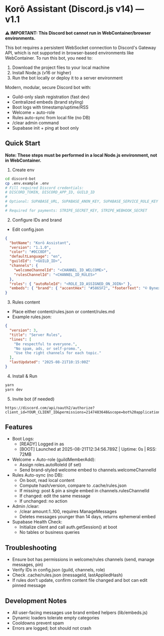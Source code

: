 # Korō Assistant (Discord.js v14) — v1.1

**⚠️ IMPORTANT: This Discord bot cannot run in WebContainer/browser environments.**

This bot requires a persistent WebSocket connection to Discord's Gateway API, which is not supported in browser-based environments like WebContainer. To run this bot, you need to:

1. Download the project files to your local machine
2. Install Node.js (v16 or higher)
3. Run the bot locally or deploy it to a server environment

Modern, modular, secure Discord bot with:
- Guild-only slash registration (fast dev)
- Centralized embeds (brand styling)
- Boot logs with timestamp/uptime/RSS
- Welcome + auto-role
- Rules auto-sync from local file (no DB)
- /clear admin command
- Supabase init + ping at boot only

## Quick Start

**Note: These steps must be performed in a local Node.js environment, not in WebContainer.**

1) Create env
```bash
cd discord-bot
cp .env.example .env
# Fill required Discord credentials:
# DISCORD_TOKEN, DISCORD_APP_ID, GUILD_ID
# 
# Optional: SUPABASE_URL, SUPABASE_ANON_KEY, SUPABASE_SERVICE_ROLE_KEY
# 
# Required for payments: STRIPE_SECRET_KEY, STRIPE_WEBHOOK_SECRET
```

2) Configure IDs and brand
- Edit config.json
```json
{
  "botName": "Korō Assistant",
  "version": "1.1.0",
  "color": "#0CC0DF",
  "defaultLanguage": "en",
  "guildId": "<GUILD_ID>",
  "channels": {
    "welcomeChannelId": "<CHANNEL_ID_WELCOME>",
    "rulesChannelId": "<CHANNEL_ID_RULES>"
  },
  "roles": { "autoRoleId": "<ROLE_ID_ASSIGNED_ON_JOIN>" },
  "embeds": { "brand": { "accentHex": "#5865F2", "footerText": "© Bynex", "thumbnailUrl": "" } }
}
```

3) Rules content
- Place either content/rules.json or content/rules.md
- Example rules.json:
```json
{
  "version": 3,
  "title": "Server Rules",
  "lines": [
    "Be respectful to everyone.",
    "No spam, ads, or self-promo.",
    "Use the right channels for each topic."
  ],
  "lastUpdated": "2025-08-21T10:15:00Z"
}
```

4) Install & Run
```bash
yarn
yarn dev
```

5) Invite bot (if needed)
```
https://discord.com/api/oauth2/authorize?client_id=YOUR_CLIENT_ID&permissions=2147483648&scope=bot%20applications.commands
```

## Features
- Boot Logs:
  - [READY] Logged in as <bot>
  - [BOOT] Launched at 2025-08-21T12:34:56.789Z | Uptime: 0s | RSS: 72MB
- Welcome + Auto-role (guildMemberAdd):
  - Assign roles.autoRoleId (if set)
  - Send brand-styled welcome embed to channels.welcomeChannelId
- Rules Auto-sync (no DB):
  - On boot, read local content
  - Compute hash/version, compare to .cache/rules.json
  - If missing: post & pin a single embed in channels.rulesChannelId
  - If changed: edit the same message
  - If unchanged: no action
- Admin /clear:
  - /clear amount:1..100, requires ManageMessages
  - Deletes messages younger than 14 days, returns ephemeral embed
- Supabase Health Check:
  - Initialize client and call auth.getSession() at boot
  - No tables or business queries

## Troubleshooting
- Ensure bot has permissions in welcome/rules channels (send, manage messages, pin)
- Verify IDs in config.json (guild, channels, role)
- Check .cache/rules.json (messageId, lastAppliedHash)
- If rules don’t update, confirm content file changed and bot can edit pinned message

## Development Notes
- All user-facing messages use brand embed helpers (lib/embeds.js)
- Dynamic loaders tolerate empty categories
- Cooldowns prevent spam
- Errors are logged; bot should not crash